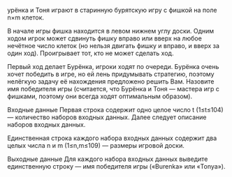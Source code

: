 ﻿урёнка и Тоня играют в старинную бурятскую игру с фишкой на поле n×m клеток.

В начале игры фишка находится в левом нижнем углу доски. Одним ходом игрок может сдвинуть фишку вправо или вверх на любое нечётное число клеток (но нельзя двигать фишку и вправо, и вверх за один ход). Проигрывает тот, кто не может сделать ход.

Первый ход делает Бурёнка, игроки ходят по очереди. Бурёнка очень хочет победить в игре, но ей лень придумывать стратегию, поэтому нелёгкую задачу её нахождения предложено решить Вам. Назовите имя победителя игры (считается, что Бурёнка и Тоня — мастера игр с фишками, поэтому они всегда ходят оптимальным образом).


Входные данные
Первая строка содержит одно целое число t (1≤t≤104) — количество наборов входных данных. Далее следует описание наборов входных данных.

Единственная строка каждого набора входных данных содержит два целых числа n и m (1≤n,m≤109) — размеры игровой доски.

Выходные данные
Для каждого набора входных данных выведите единственную строку — имя победителя игры («Burenka» или «Tonya»).